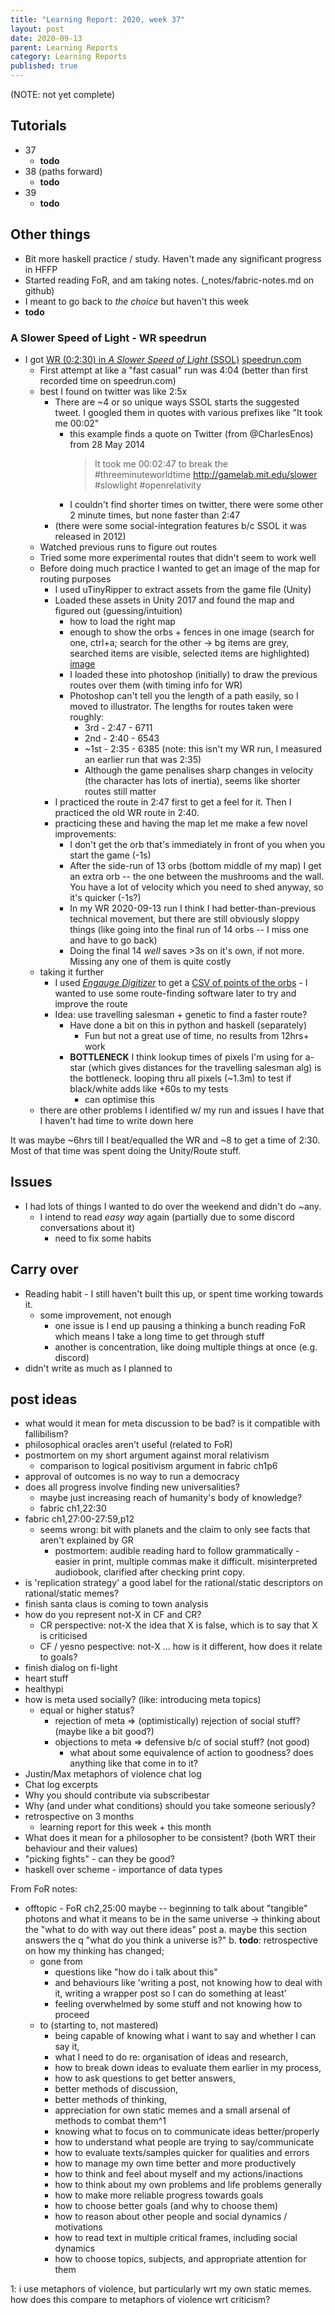 ```yaml
---
title: "Learning Report: 2020, week 37"
layout: post
date: 2020-09-13
parent: Learning Reports
category: Learning Reports
published: true
---
```


(NOTE: not yet complete)

## Tutorials

* 37
  * **todo**
* 38 (paths forward)
  * **todo**
* 39
  * **todo**

## Other things

* Bit more haskell practice / study. Haven't made any significant progress in HFFP
* Started reading FoR, and am taking notes. (_notes/fabric-notes.md on github)
* I meant to go back to *the choice* but haven't this week
* **todo**

### A Slower Speed of Light - WR speedrun

* I got [WR (0:2:30) in *A Slower Speed of Light* (SSOL)](https://www.youtube.com/watch?v=rGs7hFcq2jI) [speedrun.com](https://www.speedrun.com/ssol)
  * First attempt at like a "fast casual" run was 4:04 (better than first recorded time on speedrun.com)
  * best I found on twitter was like 2:5x
    * There are ~4 or so unique ways SSOL starts the suggested tweet. I googled them in quotes with various prefixes like "It took me 00:02"
      * this example finds a quote on Twitter (from @CharlesEnos) from 28 May 2014
        > It took me 00:02:47 to break the #threeminuteworldtime http://gamelab.mit.edu/slower  #slowlight #openrelativity
      * I couldn't find shorter times on twitter, there were some other 2 minute times, but none faster than 2:47
    * (there were some social-integration features b/c SSOL it was released in 2012)
  * Watched previous runs to figure out routes
  * Tried some more experimental routes that didn't seem to work well
  * Before doing much practice I wanted to get an image of the map for routing purposes
    * I used uTinyRipper to extract assets from the game file (Unity)
    * Loaded these assets in Unity 2017 and found the map and figured out (guessing/intuition)
      * how to load the right map
      * enough to show the orbs + fences in one image (search for one, ctrl+a; search for the other -> bg items are grey, searched items are visible, selected items are highlighted) [image](https://imgur.com/a/VWpZN5h)
      * I loaded these into photoshop (initially) to draw the previous routes over them (with timing info for WR)
      * Photoshop can't tell you the length of a path easily, so I moved to illustrator. The lengths for routes taken were roughly:
        * 3rd - 2:47 - 6711
        * 2nd - 2:40 - 6543
        * ~1st - 2:35 - 6385 (note: this isn't my WR run, I measured an earlier run that was 2:35)
        * Although the game penalises sharp changes in velocity (the character has lots of inertia), seems like shorter routes still matter
    * I practiced the route in 2:47 first to get a feel for it. Then I practiced the old WR route in 2:40.
    * practicing these and having the map let me make a few novel improvements:
      * I don't get the orb that's immediately in front of you when you start the game (-1s)
      * After the side-run of 13 orbs (bottom middle of my map) I get an extra orb -- the one between the mushrooms and the wall. You have a lot of velocity which you need to shed anyway, so it's quicker (-1s?)
      * In my WR 2020-09-13 run I think I had better-than-previous technical movement, but there are still obviously sloppy things (like going into the final run of 14 orbs -- I miss one and have to go back)
      * Doing the final 14 *well* saves >3s on it's own, if not more. Missing any one of them is quite costly
  * taking it further
    * I used [*Engauge Digitizer*](https://github.com/markummitchell/engauge-digitizer/) to get a [CSV of points of the orbs](https://imgur.com/a/MoIDmWK) - I wanted to use some route-finding software later to try and improve the route
    * Idea: use travelling salesman + genetic to find a faster route?
      * Have done a bit on this in python and haskell (separately)
        * Fun but not a great use of time, no results from 12hrs+ work
      * **BOTTLENECK** I think lookup times of pixels I'm using for a-star (which gives distances for the travelling salesman alg) is the bottleneck. looping thru all pixels (~1.3m) to test if black/white adds like +60s to my tests
        * can optimise this
  * there are other problems I identified w/ my run and issues I have that I haven't had time to write down here
  
It was maybe ~6hrs till I beat/equalled the WR and ~8 to get a time of 2:30. Most of that time was spent doing the Unity/Route stuff.

## Issues

* I had lots of things I wanted to do over the weekend and didn't do ~any.
  * I intend to read *easy way* again (partially due to some discord conversations about it)
    * need to fix some habits

## Carry over

* Reading habit - I still haven't built this up, or spent time working towards it.
  * some improvement, not enough
    * one issue is I end up pausing a thinking a bunch reading FoR which means I take a long time to get through stuff
    * another is concentration, like doing multiple things at once (e.g. discord)
* didn't write as much as I planned to

## post ideas

* what would it mean for meta discussion to be bad? is it compatible with fallibilism?
* philosophical oracles aren't useful (related to FoR)
* postmortem on my short argument against moral relativism
  * comparison to logical positivism argument in fabric ch1p6
* approval of outcomes is no way to run a democracy
* does all progress involve finding new universalities?
  * maybe just increasing reach of humanity's body of knowledge?
  * fabric ch1,22:30
* fabric ch1,27:00-27:59,p12
  * seems wrong: bit with planets and the claim to only see facts that aren't explained by GR
    * postmortem: audible reading hard to follow grammatically - easier in print, multiple commas make it difficult. misinterpreted audiobook, clarified after checking print copy.
* is 'replication strategy' a good label for the rational/static descriptors on rational/static memes?
* finish santa claus is coming to town analysis
* how do you represent not-X in CF and CR?
  * CR perspective: not-X the idea that X is false, which is to say that X is criticised
  * CF / yesno pespective: not-X ... how is it different, how does it relate to goals?
* finish dialog on fi-light
* heart stuff
* healthypi
* how is meta used socially? (like: introducing meta topics)
  * equal or higher status?
    * rejection of meta => (optimistically) rejection of social stuff? (maybe like a bit good?)
    * objections to meta => defensive b/c of social stuff?
    (not good)
      * what about some equivalence of action to goodness? does anything like that come in to it?
* Justin/Max metaphors of violence chat log
* Chat log excerpts
* Why you should contribute via subscribestar
* Why (and under what conditions) should you take someone seriously?
* retrospective on 3 months
  * learning report for this week + this month
* What does it mean for a philosopher to be consistent? (both WRT their behaviour and their values)
* "picking fights" - can they be good?
* haskell over scheme - importance of data types

From FoR notes:

* offtopic - FoR ch2,25:00 maybe -- beginning to talk about "tangible" photons and what it means to be in the same universe -> thinking about the "what to do with way out there ideas" post
  a. maybe this section answers the q "what do you think a universe is?"
  b. **todo**: retrospective on how my thinking has changed;
    - gone from
      - questions like "how do i talk about this"
      - and behaviours like 'writing a post, not knowing how to deal with it, writing a wrapper post so I can do something at least'
      - feeling overwhelmed by some stuff and not knowing how to proceed
    - to (starting to, not mastered)
      - being capable of knowing what i want to say and whether I can say it,
      - what I need to do re: organisation of ideas and research,
      - how to break down ideas to evaluate them earlier in my process,
      - how to ask questions to get better answers,
      - better methods of discussion,
      - better methods of thinking,
      - appreciation for own static memes and a small arsenal of methods to combat them^1
      - knowing what to focus on to communicate ideas better/properly
      - how to understand what people are trying to say/communicate
      - how to evaluate texts/samples quicker for qualities and errors
      - how to manage my own time better and more productively
      - how to think and feel about myself and my actions/inactions
      - how to think about my own problems and life problems generally
      - how to make more reliable progress towards goals
      - how to choose better goals (and why to choose them)
      - how to reason about other people and social dynamics / motivations
      - how to read text in multiple critical frames, including social dynamics
      - how to choose topics, subjects, and appropriate attention for them

1: i use metaphors of violence, but particularly wrt my own static memes. how does this compare to metaphors of violence wrt criticism?
